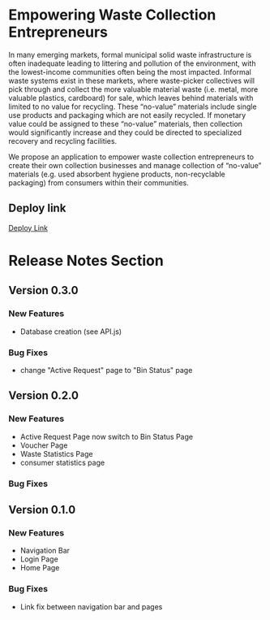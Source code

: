 # Empowering Waste Collection Entrepreneurs

In many emerging markets, formal municipal solid waste infrastructure is often inadequate leading to littering and pollution of the environment, with the lowest-income communities often being the most impacted. Informal waste systems exist in these markets, where waste-picker collectives will pick through and collect the more valuable material waste (i.e. metal, more valuable plastics, cardboard) for sale, which leaves behind materials with limited to no value for recycling. These “no-value” materials include single use products and packaging which are not easily recycled. If monetary value could be assigned to these “no-value” materials, then collection would significantly increase and they could be directed to specialized recovery and recycling facilities.

We propose an application to empower waste collection entrepreneurs to create their own collection businesses and manage collection of “no-value” materials (e.g. used absorbent hygiene products, non-recyclable packaging) from consumers within their communities.

## Deploy link

[Deploy Link](https://tuanle99.github.io/ewce/)

# Release Notes Section

## Version 0.3.0

### New Features

- Database creation (see API.js)

### Bug Fixes

- change "Active Request" page to "Bin Status" page

## Version 0.2.0

### New Features

- Active Request Page now switch to Bin Status Page
- Voucher Page
- Waste Statistics Page
- consumer statistics page

### Bug Fixes

## Version 0.1.0

### New Features

- Navigation Bar
- Login Page
- Home Page

### Bug Fixes

- Link fix between navigation bar and pages
